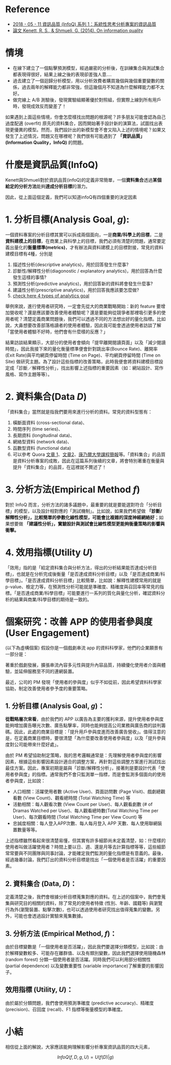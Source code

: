 # Reference

* [2018 - 05 - 11 資訊品質 (InfoQ) 系列 1：系統性思考分析專案的資訊品質](https://taweihuang.hpd.io/2018/05/11/infoqframework/)
* [論文 Kenett, R. S., & Shmueli, G. (2014). On information quality](https://www.google.com/search?q=Kenett%2C+R.+S.%2C+%26+Shmueli%2C+G.+(2014).+On+information+quality&oq=Kenett%2C+R.+S.%2C+%26+Shmueli%2C+G.+(2014).+On+information+quality&aqs=chrome..69i57.715j0j1&sourceid=chrome&ie=UTF-8)

# 情境

* 在線下建立了一個點擊預測模型，經過嚴密的分析後，在訓練集合與測試集合都表現得很好，結果上線之後的表現卻差強人意....
* 過去建立了一個迴歸分析模型，用以分析效費者購買幾個與幾個重要變數的關係，過去兩年的解釋能力都非常強，但這幾個月不知道為什麼解釋能力都不太好。
* 做完線上 A/B 測驗後，發現實驗組顯著優於對照組，但實際上線到所有用戶時，發現成效反而變差了！

如果遇到上面這些情境，你會怎麼樣找出問題的根源呢？許多朋友可能會認為自己過度配適 (overfit) 原先的資料集合，因而開始著手設計新的演算法，試圖找出表現更優異的模型。然而，我們設計出的新模型會不會又陷入上述的情境呢？如果又發生了上述情況，問題又在哪裡呢？我們很有可能遇到了 **「資訊品質」(Information Quality，InfoQ)** 的問題。

# 什麼是資訊品質(InfoQ)

Kenett與Shmueli對於資訊品質(infoQ)的定義非常簡單，一個**資料集合**透過**某個給定的分析方法**能夠**達成分析目標**的潛力。

因此，從上面這個定義，我們可以知道infoQ有四個重要的決定因素

# 1. 分析目標(Analysis Goal, $g$):

   一個資料專案的分析目標其實可以拆成兩個面向，一是**商業/科學上的目標**，二是**資料建模上的目標**，在商業上與科學上的目標，我們必須有清楚的問題，通常要定義出量化的**衡量標準(metrics)**，才有辦法與資料建模上的目標對接，常見的資料建模目標有4種，分別是
   1. 描述性分析(descriptive analytics)，用於回答發生什麼事?
   2. 診斷性/解釋性分析(diagonostic / explanatory analytics)，用於回答為什麼發生這樣的事情?
   3. 預測性分析(predictive analytics)，用於回答新的資料將會發生什麼事?
   4. 建議性分析(prescriptive analytics)，用於回答我應該要怎麼做?
   5. [check here 4 types of analytics goal](https://insights.principa.co.za/4-types-of-data-analytics-descriptive-diagnostic-predictive-prescriptive)

舉例來說，進行使用者研究時，一定會先從大的商業戰略開始：新的 feature 要增加營收呢？還是應該要改善使用者體驗呢？還是要能夠從競爭者那裡吸引更多的使用者呢？清楚定義商業問題後，我們可以透過不同的方法想出好的量化指標。比如說，大鼻想要改善部落格讀者的使用者體驗，因此我可能會透過使用者訪談了解「當使用者體驗不好時，他們會有什麼樣的反應？」

 

結果訪談結果顯示，大部分的使用者會傾向「提早離開閱讀頁面」以及「減少閱讀時間」，因此我接下來的量化衡量標準便會針對跳出率(Bounce Rate)、離開率(Exit Rate)與平均網頁停留時間 (Time on Page)、平均網頁停留時間 (Time on Site) 做研究主題。為了設計這些指標的改善策略，此時我便會將資料建模目標設定成「診斷／解釋性分析」，找出影響上述指標的重要因素（如：網站設計、寫作風格、寫作主題等等）。

# 2. 資料集合(Data $D$)

「資料集合」當然就是指我們要用來進行分析的資料。常見的資料型態有：

  1. 橫斷面資料 (cross-sectional data)、
  2. 時間序列 (time series)、
  3. 長期資料 (longitudinal data)、
  4. 網絡型資料 (network data)、
  5. 函數型資料 (functional data) 
  6. 可以參考 Quora [文章 1](https://www.quora.com/What-is-the-difference-between-panel-data-time-serial-data-and-cross-sectional-data)、[文章2](https://www.quora.com/What-are-new-ideas-on-social-network-data-analysis-for-research)、[康乃爾大學課程簡報](http://faculty.bscb.cornell.edu/~hooker/ShortCourseHandout.pdf)等。「資料集合」的品質是資料分析專案的成敗，因此在這篇系列後續的文章，將會特別著重在衡量與提升「資料集合」的品質，在這裡就不贅述了！

# 3. 分析方法(Empirical Method $f$)

對於 InfoQ 而言，分析方法的諸多議題中，最重要的就是要能選對符合「分析目標」的模型，以及設計相對應的「測試機制」。比如說，如果我們希望做 **「診斷/解釋性分析」，比較簡單的參數化線性模型，可能會比複雜的深度神經網絡好**；如果想要做 **「建議性分析」，實驗設計與測試會比線性模型更能夠衡量策略的影響與衝擊。**

# 4. 效用指標(Utility $U$)

「效用」指的是「給定資料集合與分析方法，得出的分析結果能否達成分析目標」，也就是在分析完成後衡量「是否達成資料分析目標」以及「是否達成商業/科學目標」。「是否達成資料分析目標」比較簡單，比如說：解釋性建模常用的就是 p-value、檢定力等，在預測性分析可能就是準確度、精確度與召回率等常見的指標。「是否達成商業/科學目標」可能要進行一系列的質化與量化分析，確認資料分析的結果與商業/科學目標的期待是一致的。

# 個案研究：改善 APP 的使用者參與度 (User Engagement)

(以下為虛構個案) 假設你是一個戲劇串流 app 的資料科學家，他們的企業願景有一部分是：

著重於戲劇發展，擴張串流內容多元性與提升內容品質，持續優化使用者介面與體驗，並延伸服務至不同的連網裝置。

最近，公司的 PM 發現「使用者的參與度」似乎不如從前，因此希望資料科學家協助，制定改善使用者參予度的重要策略。

## 1. 分析目標 (Analysis Goal, $g$)：

**從戰略層次來看**，由於我們的 APP 以廣告為主要的獲利來源，提升使用者參與度能夠增加廣告曝光次數、廣告點擊率，同時也能夠提高公司業務與廣告商的談判籌碼。因此，此處的商業目標是：「提升用戶參與度進而改善廣告營收」。值得注意的是，在定義商業目標時，要很清楚「為什麼要改善使用者參與度」以及「提升參與度對公司能帶來什麼好處」。

由於 PM 希望協助制定策略，我的思考邏輯通常是：先理解使用者參與度的影響因素，根據這些影響因素設計適合的調整方案，再針對這些調整方案進行測試找出最佳方案。因此，專案初期是屬與「診斷/解釋性分析」，接著則是要設計代表「使用者參與度」的指標。通常我們不會只監測單一指標，而是會監測多個面向的使用者參與度，比如說：

* 人口相關：活躍使用者數 (Active User)、頁面訪問數 (Page Visit)、戲劇總觀看數 (View Count)、觀看總時間 (Total Watching Time) 等
* 活動相關：每人觀看次數 (View Count per User)、每人觀看劇數 (# of Dramas Watched per User)、每人觀看總時數(Total Watching Time per User)、每次觀看時間 (Total Watching Time per View Count) 等
* 忠誠度相關：每人登入APP次數、每人每月登入 APP 天數、每人使用聯網裝置數量等等。

上述指標雖然看起來很清楚易懂，但其實有許多細節尚未定義清楚，如：什麼樣的使用者叫做活躍使用者？時間上要以日、週、還是月等去計算指標等等，這些細節常常要與不同團隊與同事討論，才能確定我們監測的量化指標是有意義的。最後，經過幾番討論，我們訂出的資料分析目標是找出「一個使用者是否活躍」的重要因素。

## 2. 資料集合 (Data, $D$)：

定義清楚之後，我們會根據分析目標蒐集對應的資料。在上述的個案中，我們會蒐集與研究目的相關的資料，除了常見的使用者特徵 (性別、年齡、國籍等) 與瀏覽行為外(瀏覽裝置、點擊次數)，也可以透過使用者研究找出值得蒐集的變數。另外，可能也會透過設計實驗來蒐集數據。

## 3. 分析方法 (Empirical Method, $f$)：

由於目標變數是「一個使用者是否活躍」，因此我們要選擇分類模型，比如說：由於解釋變數較多、可能存在離群值、以及有類別變數，因此我們選擇使用隨機森林 (random forest) 分類一個使用者是否活躍。同時我們可以利用部分相關性 (partial dependence) 以及變數重要性 (variable importance)了解重要的影響因子。

## 效用指標 (Utility, $U$)：

由於屬於分類問題，我們會使用預測準確度 (predictive accuracy)、精確度 (precision)、召回度 (recall)、F1 指標等衡量模型的準確度。

# 小結

相信從上面的解說，大家應該能夠理解影響分析專案資訊品質的四大元素，

$$
InfoQ(f, D, g, U) = U(f(D)|g)
$$
